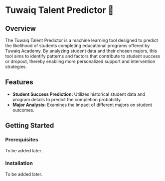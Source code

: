 # Tuwaiq Talent Predictor 🚀

## Overview
The Tuwaiq Talent Predictor is a machine learning tool designed to predict the likelihood of students completing educational programs offered by Tuwaiq Academy. By analyzing student data and their chosen majors, this tool aims to identify patterns and factors that contribute to student success or dropout, thereby enabling more personalized support and intervention strategies.

## Features
- **Student Success Prediction:** Utilizes historical student data and program details to predict the completion probability.
- **Major Analysis:** Examines the impact of different majors on student outcomes.

## Getting Started

### Prerequisites
To be added later.

### Installation

To be added later.
